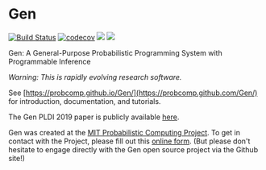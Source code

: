 # Gen

[![Build Status](https://travis-ci.com/ludgerpaehler/Gen.svg?branch=master)](https://travis-ci.com/ludgerpaehler/Gen)
[![codecov](https://codecov.io/gh/ludgerpaehler/Gen/branch/master/graph/badge.svg)](https://codecov.io/gh/ludgerpaehler/Gen)
[![](https://img.shields.io/badge/docs-stable-blue.svg)](https://probcomp.github.io/Gen/stable)
[![](https://img.shields.io/badge/docs-dev-blue.svg)](https://probcomp.github.io/Gen/dev)

Gen: A General-Purpose Probabilistic Programming System with Programmable Inference

*Warning: This is rapidly evolving research software.*

See [https://probcomp.github.io/Gen/](https://probcomp.github.com/Gen/) for introduction, documentation, and tutorials.

The Gen PLDI 2019 paper is publicly available [here](https://dl.acm.org/citation.cfm?id=3314642).

Gen was created at the [MIT Probabilistic Computing Project](http://probcomp.csail.mit.edu/). To get in contact with the Project, please fill out this [online form](https://docs.google.com/forms/d/e/1FAIpQLSfbPY5e0KMVEFg7tjVUsOsKy5tWV9Moml3dPkDPXvP8-TSMNA/viewform?usp=sf_link). (But please don't hesitate to engage directly with the Gen open source project via the Github site!)
